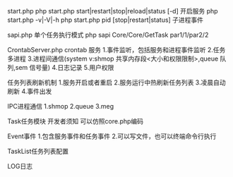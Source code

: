 start.php
	php start.php start|restart|stop|reload|status [-d] 开启服务
	php start.php -v|-V|-h
	php start.php pid [stop|restart|status] 子进程事件

sapi.php
	单个任务执行模式
	php sapi Core/Core/GetTask par1/1/par2/2

CrontabServer.php
	crontab 服务
	1.事件监听，包括服务和进程事件监听
    2.任务多进程
    3.进程间通信(system v:shmop 共享内存段<大小和权限限制>,queue 队列,sem 信号量)
    4.日志记录
    5.用户权限

任务列表刷新机制
	1.服务开启或者重启
	2.服务运行中热刷新任务列表
	3.凌晨自动刷新
	4.事件出发

IPC进程通信
	1.shmop
	2.queue
	3.meg

Task任务模块
	开发者须知
	可以仿照core.php编码

Event事件
	1.包含服务事件和任务事件
	2.可以写文件，也可以终端命令行执行

TaskList任务列表配置

LOG日志

